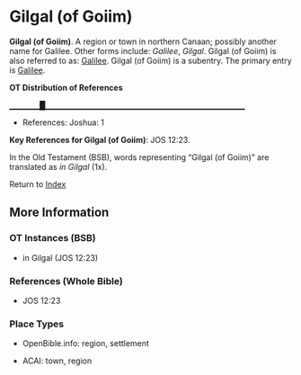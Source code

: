 # Gilgal (of Goiim)
**Gilgal (of Goiim)**. 
A region or town in northern Canaan; possibly another name for Galilee. 
Other forms include: 
*Galilee*, *Gilgal*. 
Gilgal (of Goiim) is also referred to as: 
[Galilee](Galilee.md). 
Gilgal (of Goiim) is a subentry. The primary entry is 
[Galilee](Galilee.md). 


**OT Distribution of References**

▁▁▁▁▁█▁▁▁▁▁▁▁▁▁▁▁▁▁▁▁▁▁▁▁▁▁▁▁▁▁▁▁▁▁▁▁▁▁
* References: Joshua: 1



**Key References for Gilgal (of Goiim)**: 
JOS 12:23. 


In the Old Testament (BSB), words representing “Gilgal (of Goiim)” are translated as 
*in Gilgal* (1x). 




Return to [Index](00-Index.md)

## More Information

### OT Instances (BSB)

* in Gilgal (JOS 12:23)



### References (Whole Bible)

* JOS 12:23


### Place Types

* OpenBible.info: region, settlement

* ACAI: town, region




